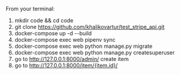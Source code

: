 From your terminal:
1) mkdir code && cd code
2) git clone https://github.com/khalikovartur/test_stripe_api.git
3) docker-compose up -d --build
4) docker-compose exec web pipenv sync
5) docker-compose exec web python manage.py migrate
6)  docker-compose exec web python manage.py createsuperuser
7) go to http://127.0.0.1:8000/admin/ create item 
8) go to http://127.0.0.1:8000/item/{item.id}/